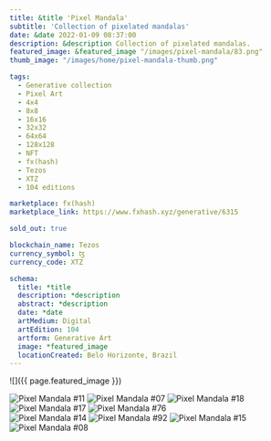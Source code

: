 ```yaml
---
title: &title 'Pixel Mandala'
subtitle: 'Collection of pixelated mandalas'
date: &date 2022-01-09 08:37:00
description: &description Collection of pixelated mandalas. 
featured_image: &featured_image "/images/pixel-mandala/83.png"
thumb_image: "/images/home/pixel-mandala-thumb.png"

tags:
  - Generative collection
  - Pixel Art
  - 4x4
  - 8x8
  - 16x16
  - 32x32
  - 64x64
  - 128x128
  - NFT
  - fx(hash)
  - Tezos
  - XTZ
  - 104 editions

marketplace: fx(hash)
marketplace_link: https://www.fxhash.xyz/generative/6315

sold_out: true

blockchain_name: Tezos
currency_symbol: ꜩ
currency_code: XTZ

schema:
  title: *title
  description: *description
  abstract: *description
  date: *date
  artMedium: Digital
  artEdition: 104
  artform: Generative Art
  image: *featured_image
  locationCreated: Belo Horizonte, Brazil
---
```


![]({{ page.featured_image }})

<div class="gallery" data-columns="3">
	<img src="/images/pixel-mandala/011.png" title="Pixel Mandala #11" alt="Pixel Mandala #11">
	<img src="/images/pixel-mandala/007.png" title="Pixel Mandala #07" alt="Pixel Mandala #07">
	<img src="/images/pixel-mandala/18.png" title="Pixel Mandala #18" alt="Pixel Mandala #18">
</div>

<div class="gallery" data-columns="2">
	<img src="/images/pixel-mandala/17.png" title="Pixel Mandala #17" alt="Pixel Mandala #17">
	<img src="/images/pixel-mandala/76.png" title="Pixel Mandala #76" alt="Pixel Mandala #76">
</div>

<div class="gallery" data-columns="4">
	<img src="/images/pixel-mandala/014.png" title="Pixel Mandala #14" alt="Pixel Mandala #14">
	<img src="/images/pixel-mandala/92.png" title="Pixel Mandala #92" alt="Pixel Mandala #92">
	<img src="/images/pixel-mandala/015.png" title="Pixel Mandala #15" alt="Pixel Mandala #15">
	<img src="/images/pixel-mandala/008.png" title="Pixel Mandala #08" alt="Pixel Mandala #08">
</div>
